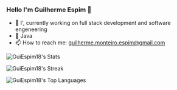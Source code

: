 ### Hello I'm Guilherme Espim 👋

<!--
**GuiEspim18/GuiEspim18** is a ✨ _special_ ✨ repository because its `README.md` (this file) appears on your GitHub profile.

Here are some ideas to get you started:

- 🔭 I’m currently working on ...
- 🌱 I’m currently learning ...
- 👯 I’m looking to collaborate on ...
- 🤔 I’m looking for help with ...
- 💬 Ask me about ...
- 📫 How to reach me: ...
- 😄 Pronouns: ...
- ⚡ Fun fact: ...
-->

- 🔭 I', currently working on full stack development and software engeneering
- 🌱 Java
- 📫 How to reach me: guilherme.monteiro.espim@gmail.com

![GuiEspim18's Stats](https://github-readme-stats.vercel.app/api?username=GuiEspim18&theme=vue-dark&show_icons=true&hide_border=true&count_private=true)

![GuiEspim18's Streak](https://github-readme-streak-stats.herokuapp.com/?user=GuiEspim18&theme=vue-dark&hide_border=true)

![GuiEspim18's Top Languages](https://github-readme-stats.vercel.app/api/top-langs/?username=GuiEspim18&theme=vue-dark&show_icons=true&hide_border=true&layout=compact)
